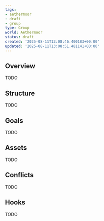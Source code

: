 ```yaml
---
tags:
- aethermoor
- draft
- group
type: Group
world: Aethermoor
status: draft
created: '2025-08-11T13:08:46.400183+00:00'
updated: '2025-08-11T13:08:51.481141+00:00'
---
```



## Overview

TODO
## Structure

TODO
## Goals

TODO
## Assets

TODO
## Conflicts

TODO
## Hooks

TODO

